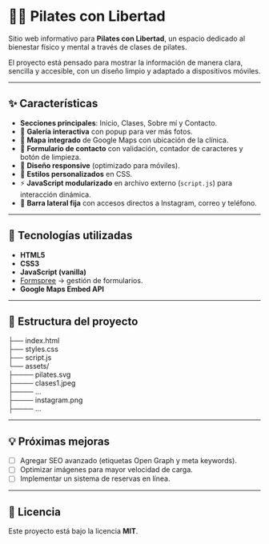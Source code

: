 # 🧘‍♀️ Pilates con Libertad  

Sitio web informativo para **Pilates con Libertad**, un espacio dedicado al bienestar físico y mental a través de clases de pilates.  

El proyecto está pensado para mostrar la información de manera clara, sencilla y accesible, con un diseño limpio y adaptado a dispositivos móviles.  

---

## ✨ Características
- **Secciones principales**: Inicio, Clases, Sobre mí y Contacto.  
- 📸 **Galería interactiva** con popup para ver más fotos.  
- 📍 **Mapa integrado** de Google Maps con ubicación de la clínica.  
- 📨 **Formulario de contacto** con validación, contador de caracteres y botón de limpieza.  
- 📱 **Diseño responsive** (optimizado para móviles).  
- 🎨 **Estilos personalizados** en CSS.  
- ⚡ **JavaScript modularizado** en archivo externo (`script.js`) para interacción dinámica.  
- 🔗 **Barra lateral fija** con accesos directos a Instagram, correo y teléfono.  

---

## 🚀 Tecnologías utilizadas
- **HTML5**  
- **CSS3**  
- **JavaScript (vanilla)**  
- [Formspree](https://formspree.io/) → gestión de formularios.  
- **Google Maps Embed API**  

---

## 📂 Estructura del proyecto
├── index.html<br>
├── styles.css<br>
├── script.js<br>
└── assets/<br>
├──── pilates.svg<br>
├──── clases1.jpeg<br>
├──── ...<br>
├──── instagram.png<br>
├──── ...<br>

---

## 💡 Próximas mejoras
- [ ] Agregar SEO avanzado (etiquetas Open Graph y meta keywords).  
- [ ] Optimizar imágenes para mayor velocidad de carga.  
- [ ] Implementar un sistema de reservas en línea.  

---

## 📜 Licencia
Este proyecto está bajo la licencia **MIT**.  
